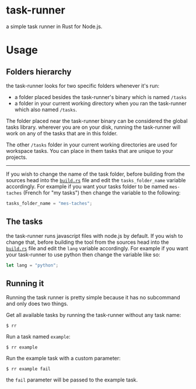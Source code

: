 # task-runner

a simple task runner in Rust for Node.js.

# Usage
## Folders hierarchy
the task-runner looks for two specific folders whenever it's run:
 - a folder placed besides the task-runner's binary which is named `/tasks`
 - a folder in your current working directory when you ran the task-runner which
 also named `/tasks`.

The folder placed near the task-runner binary can be considered the global tasks
library. wherever you are on your disk, running the task-runner will work on any
of the tasks that are in this folder.

The other `/tasks` folder in your current working directories are used for
workspace tasks. You can place in them tasks that are unique to your projects.

---

If you wish to change the name of the task folder, before building from the sources head into the [`build.rs`](build.rs) file and edit the `tasks_folder_name` variable accordingly. For example if you want your tasks folder to be named `mes-taches` (French for "my tasks") then change the variable to the following:
```rs
tasks_folder_name = "mes-taches";
```

## The tasks
the task-runner runs javascript files with node.js by default. If you wish to change that, before building the tool from the sources head into the [`build.rs`](build.rs) file and edit the `lang` variable accordingly. For example if you want your task-runner to use python then change the variable like so:
```rs
let lang = "python";
```

## Running it
Running the task runner is pretty simple because it has no subcommand and only does two things.

Get all available tasks by running the task-runner without any task name:
```
$ rr
```

Run a task named `example`:
```
$ rr example
```

Run the example task with a custom parameter:
```
$ rr example fail
```
the `fail` parameter will be passed to the example task.